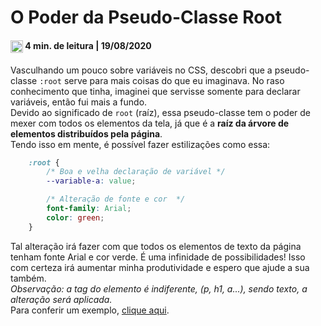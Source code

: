 # O Poder da Pseudo-Classe Root

#### <img href="#" align="center" src="https://img.icons8.com/android/50/000000/clock.png" alt="relogio" height="20" width="20"/> 4 min. de leitura | 19/08/2020 <br>

Vasculhando um pouco sobre variáveis no CSS, descobri que a pseudo-classe `:root` serve para mais coisas do que eu imaginava. No raso conhecimento que tinha, imaginei que servisse somente para declarar variáveis, então fui mais a fundo. <br>
Devido ao significado de `root` (raíz), essa pseudo-classe tem o poder de mexer com todos os elementos da tela, já que é a **raíz da árvore de elementos distribuídos pela página**. <br>
Tendo isso em mente, é possível fazer estilizações como essa:
```css 
    :root {
        /* Boa e velha declaração de variável */
        --variable-a: value;

        /* Alteração de fonte e cor  */
        font-family: Arial;
        color: green;
    }
```
Tal alteração irá fazer com que todos os elementos de texto da página tenham fonte Arial e cor verde. É uma infinidade de possibilidades! Isso com certeza irá aumentar minha produtividade e espero que ajude a sua também. <br>
*Observação: a tag do elemento é indiferente, (p, h1, a...), sendo texto, a alteração será aplicada.* <br>
Para conferir um exemplo, [clique aqui](https://codepen.io/huri3l/pen/WNwGgvV).
